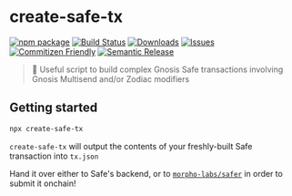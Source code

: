 # create-safe-tx

[![npm package][npm-img]][npm-url]
[![Build Status][build-img]][build-url]
[![Downloads][downloads-img]][downloads-url]
[![Issues][issues-img]][issues-url]
[![Commitizen Friendly][commitizen-img]][commitizen-url]
[![Semantic Release][semantic-release-img]][semantic-release-url]

> 📜 Useful script to build complex Gnosis Safe transactions involving Gnosis Multisend and/or Zodiac modifiers

## Getting started

```bash
npx create-safe-tx
```

`create-safe-tx` will output the contents of your freshly-built Safe transaction into `tx.json`

Hand it over either to Safe's backend, or to [`morpho-labs/safer`](https://github.com/morpho-labs/safer) in order to submit it onchain!

[build-img]: https://github.com/morpho-labs/create-safe-tx/actions/workflows/release.yml/badge.svg
[build-url]: https://github.com/morpho-labs/create-safe-tx/actions/workflows/release.yml
[downloads-img]: https://img.shields.io/npm/dt/create-safe-tx
[downloads-url]: https://www.npmtrends.com/create-safe-tx
[npm-img]: https://img.shields.io/npm/v/create-safe-tx
[npm-url]: https://www.npmjs.com/package/create-safe-tx
[issues-img]: https://img.shields.io/github/issues/morpho-labs/create-safe-tx
[issues-url]: https://github.com/morpho-labs/create-safe-tx/issues
[codecov-img]: https://codecov.io/gh/morpho-labs/create-safe-tx/branch/main/graph/badge.svg
[codecov-url]: https://codecov.io/gh/morpho-labs/create-safe-tx
[semantic-release-img]: https://img.shields.io/badge/%20%20%F0%9F%93%A6%F0%9F%9A%80-semantic--release-e10079.svg
[semantic-release-url]: https://github.com/semantic-release/semantic-release
[commitizen-img]: https://img.shields.io/badge/commitizen-friendly-brightgreen.svg
[commitizen-url]: http://commitizen.github.io/cz-cli/
